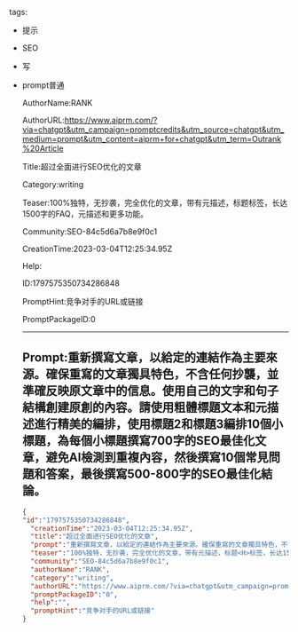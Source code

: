   tags: 
- 提示
- SEO
- 写
- prompt普通

  AuthorName:RANK

  AuthorURL:https://www.aiprm.com/?via=chatgpt&utm_campaign=promptcredits&utm_source=chatgpt&utm_medium=prompt&utm_content=aiprm+for+chatgpt&utm_term=Outrank%20Article

  Title:超过全面进行SEO优化的文章

  Category:writing

  Teaser:100%独特，无抄袭，完全优化的文章，带有元描述，标题<H>标签，长达1500字的FAQ，元描述和更多功能。

  Community:SEO-84c5d6a7b8e9f0c1

  CreationTime:2023-03-04T12:25:34.95Z

  Help:

  ID:1797575350734286848

  PromptHint:竞争对手的URL或链接

  PromptPackageID:0

  ---

  ## Prompt:重新撰寫文章，以給定的連結作為主要來源。確保重寫的文章獨具特色，不含任何抄襲，並準確反映原文章中的信息。使用自己的文字和句子結構創建原創的內容。請使用粗體標題文本和元描述進行精美的編排，使用標題2和標題3編排10個小標題，為每個小標題撰寫700字的SEO最佳化文章，避免AI檢測到重複內容，然後撰寫10個常見問題和答案，最後撰寫500-800字的SEO最佳化結論。

  ```json
  {
  "id":"1797575350734286848",
    "creationTime":"2023-03-04T12:25:34.95Z",
    "title":"超过全面进行SEO优化的文章",
    "prompt":"重新撰寫文章，以給定的連結作為主要來源。確保重寫的文章獨具特色，不含任何抄襲，並準確反映原文章中的信息。使用自己的文字和句子結構創建原創的內容。請使用粗體標題文本和元描述進行精美的編排，使用標題2和標題3編排10個小標題，為每個小標題撰寫700字的SEO最佳化文章，避免AI檢測到重複內容，然後撰寫10個常見問題和答案，最後撰寫500-800字的SEO最佳化結論。",
    "teaser":"100%独特，无抄袭，完全优化的文章，带有元描述，标题<H>标签，长达1500字的FAQ，元描述和更多功能。",
    "community":"SEO-84c5d6a7b8e9f0c1",
    "authorName":"RANK",
    "category":"writing",
    "authorURL":"https://www.aiprm.com/?via=chatgpt&utm_campaign=promptcredits&utm_source=chatgpt&utm_medium=prompt&utm_content=aiprm+for+chatgpt&utm_term=Outrank%20Article",
    "promptPackageID":"0",
    "help":"",
    "promptHint":"竞争对手的URL或链接"
  }
  ```
